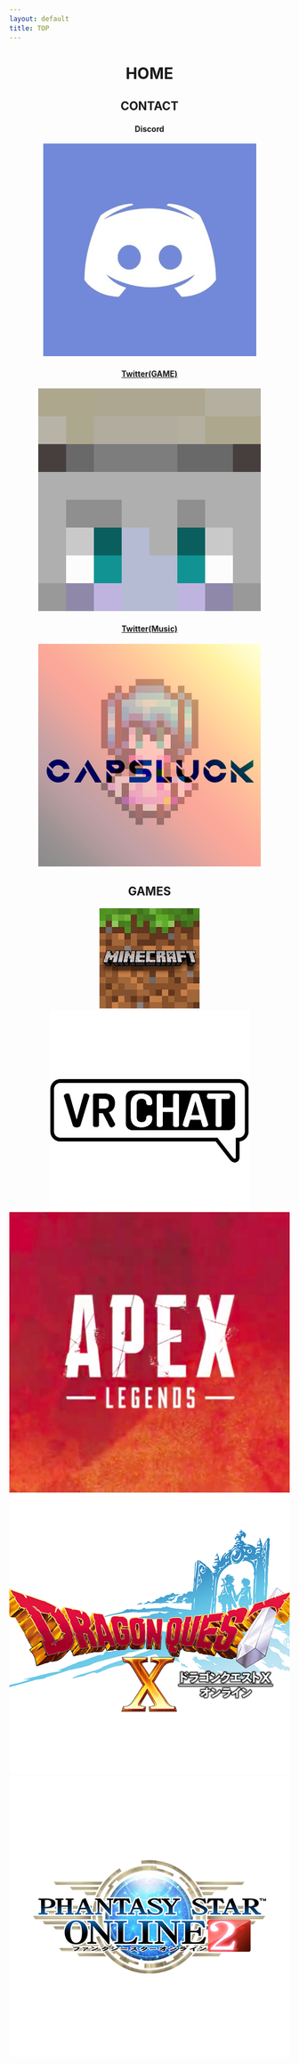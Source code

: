 ```yaml
---
layout: default
title: TOP
---
```


<header>
  <h1>HOME</h1>
  <h2>CONTACT</h2>
  <div class="box alt">
    <div class="row uniform">
      <div class="2u"><span class="image fit"><h4>Discord</h4><img src="images/top_discord.jpg" alt="Discord"/></span></div>
      <div class="2u">
        <a href="https://twitter.com/c6cl_"><span class="image fit">
          <h4>Twitter(GAME)</h4><img src="images/top_twitter_c6.png" alt="twitter_c6"/>
        </span></a>
      </div>
      <div class="2u"><a href="https://twitter.com/COOK_iE_"><span class="image fit"><h4>Twitter(Music)</h4><img src="images/top_twitter_cl.png" alt="twitter_cl"/></span></a></div>
    </div>
  </div>
  <h2>GAMES</h2>
  <div class="box alt">
    <div class="row uniform">
      <div class="2u"><span class="image fit"><img src="images/top_minecraft.png" alt="minecraft" /></span></div>
      <div class="2u$"><span class="image fit"><img src="images/top_vrc.jpg" alt="vrc" /></span></div>
      <div class="2u"><span class="image fit"><img src="images/Apexlegends_logo.png" alt="apex" /></span></div>
      <div class="2u"><span class="image fit"><img src="images/top_dqx.png" alt="dqx" /></span></div>
      <div class="2u"><span class="image fit"><img src="images/top_pso.png" alt="pso2" /></span></div>
    </div>
  </div>
</header>

